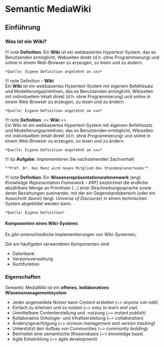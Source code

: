 # Semantic MediaWiki


## Einführung

### Was ist ein Wiki?

!!! note
    **Definition**: Ein **Wiki** ist ein webbasiertes Hypertext-System, das es Benutzenden ermöglicht, Webseiten direkt (d.h. ohne Programmierung) und online in einem Web-Browser zu erzeugen, zu lesen und zu ändern.
  
    *Quelle: Eigene Definition angelehnt an xxx*



!!! note
    Definition – **Wiki**  
    Ein **Wiki** ist ein webbasiertes Hypertext-System mit eigenem Befehlssatz und Modellierungsprimitiven, das es Benutzenden ermöglicht, Wikiseiten mit individuellem Inhalt direkt (d.h. ohne Programmierung) und online in einem Web-Browser zu erzeugen, zu lesen und zu ändern.
    
    *Quelle: Eigene Definition angelehnt an xxx*

!!! note
    **Definition**: << **Wiki** >>  
    Ein Wiki ist ein webbasiertes Hypertext-System mit eigenem Befehlssatz und Modellierungsprimitiven, das es Benutzenden ermöglicht, Wikiseiten mit individuellem Inhalt direkt (d.h. ohne Programmierung) und online in einem Web-Browser zu erzeugen, zu lesen und zu ändern.
    
    *Quelle: Eigene Definition angelehnt an xxx*


!!! tip
    **Aufgabe**: Implementieren Sie nachstehenden Sachverhalt

    *"Prof. Dr. Kai Renz wird neues Mitglied des Stundenplanerteams"*


!!! note
    **Definition**:   Ein **Wissensrepräsentationsrahmenwerk** (engl. *Knowledge Representation Framework – KRF*) bezeichnet die endliche abzählbare Menge an Primitiven (...) einer Beschreibungssprache sowie deren Beziehungen zueinander, mit der ein Gegenstandsbereich (oder ein Ausschnitt davon) (engl. *Universe of Discourse*) in einem technischen System abgebildet werden kann.
    
    *Quelle: Eigene Definition*	


#### Komponenten eines Wiki-Systems
Es gibt unterschiedliche Implementierungen von Wiki-Systemen;

Die am häufigsten verwendeten Komponenten sind

- Datenbank
- Versionsverwaltung
- Suchfunktion



### Eigenschaften

Semantic MediaWiki ist ein **offenes**, **kollaboratives** **Wissensmanagementsystem**

- Jeder angemeldete Nutzer kann Content erstellen (~> *anyone can edit*)
- Einfach zu erlernen und zu nutzen (~> *easy to learn and use*)
- Unmittelbare Contenterstellung und -nutzung (~> *instant publish*)
- Kollaborative Ontologie- und Inhaltserstellung (~> *collaboration*)
- Änderungsverfolgung (~> *revision management and version tracking*)
- Unterstützt den Aufbau von Communities (~> *community building*)
- Beinhaltet eine semantische Wissensbasis (~> knowledge base)
- Agile Entwicklung (~> agile development)